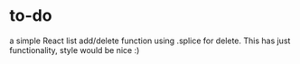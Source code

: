 # to-do
a simple React list add/delete function using .splice for delete. This has just functionality, style would be nice :)
